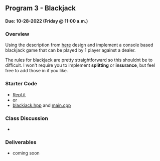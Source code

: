 ## Program 3 - Blackjack
#### Due: 10-28-2022 (Friday @ 11:00 a.m.)


### Overview

Using the description from [here](https://www.dropbox.com/s/y0g9z5k5ww3ftx7/1.1Design%20Blackjack%20and%20a%20Deck%20of%20Cards%20-%20Grokking%20the%20Object%20Oriented%20Design%20Interview.html?dl=0) design and implement a console based blackjack game that can be played by 1 player against a dealer. 

The rules for blackjack are pretty straightforward so this shouldnt be to difficult. I won't require you to implement **splitting** or **insurance**, but feel free to add those in if you like.

### Starter Code


- [Repl.it](https://replit.com/@rugbyprof/BlackJackStarterFall2022#blackjack.hpp)
- or
- [blackjack.hpp](blackjack.hpp) and [main.cpp](main.cpp)

### Class Discussion

- 


### Deliverables

- coming soon